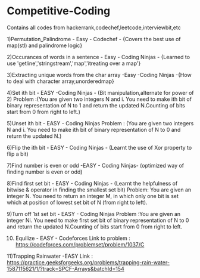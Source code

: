 # Competitive-Coding
Contains all codes from hackerrank,codechef,leetcode,interviewbit,etc


1)Permutation_Palindrome - Easy - Codechef - {Covers the best use of map(stl) and palindrome logic}

2)Occurances of words in a sentence - Easy - Coding Ninjas - {Learned to use 'getline','stringstream','map','itreating over a map'}

3)Extracting unique words from the char array -Easy -Coding Ninjas -{How to deal with character array,unorderedmap}

4)Set ith bit - EASY -Coding Ninjas - (Bit manipulation,alternate for power of 2)
  Problem :(You are given two integers N and i. You need to make ith bit of binary representation of N to 1 and return the   updated N.Counting of bits start from 0 from right to left.)
  
5)Unset ith bit - EASY - Coding Ninjas 
  Problem : (You are given two integers N and i. You need to make ith bit of binary representation of N to 0 and return the updated N.)
  
6)Flip the ith bit - EASY - Coding Ninjas - (Learnt the use of Xor property to flip a bit)  

7)Find number is even or odd -EASY - Coding Ninjas- (optimized way of finding number is even or odd)

8)Find first set bit - EASY - Coding Ninjas - (Learnt the helpfulness of bitwise & operator in finding the smallest set bit)
Problem: You are given an integer N. You need to return an integer M, in which only one bit is set which at position of lowest set bit of N (from right to left).

9)Turn off 1st set bit - EASY - Coding Ninjas 
Problem :You are given an integer Ni. You need to make first set bit of binary representation of N to 0 and return the updated N.Counting of bits start from 0 from right to left.

10) Equilize - EASY - Codeforces
   Link to problem : https://codeforces.com/problemset/problem/1037/C
   
11)Trapping Rainwater -EASY
Link : https://practice.geeksforgeeks.org/problems/trapping-rain-water-1587115621/1/?track=SPCF-Arrays&batchId=154
